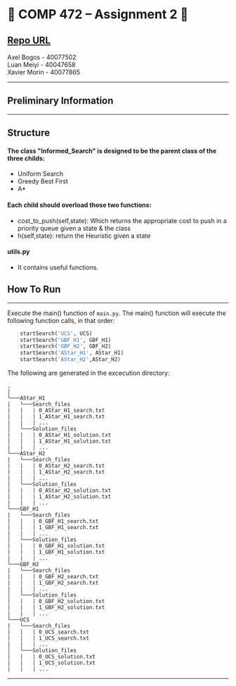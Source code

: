 # :beers: COMP 472 – Assignment 2 :tiger:

[Repo URL](https://github.com/AxelBogos/COMP472_A2) <br>
---

Axel Bogos - 40077502 <br>
Luan Meiyi - 40047658 <br>
Xavier Morin - 40077865

---

## Preliminary Information


---
## Structure
#### The class "Informed_Search" is designed to be the parent class of the three childs:
* Uniform Search
* Greedy Best First
* A*
  
#### Each child should overload those two functions:
* cost_to_push(self,state):
  Which returns the appropriate cost to push in a priority queue given a state & the class
* h(self,state):
  return the Heuristic given a state

#### utils.py
 * It contains useful functions.
## How To Run 
---
Execute the main() function of ```main.py```. The main() function will execute the following function calls, in that order: 
```python
    startSearch('UCS', UCS)
    startSearch('GBF_H1', GBF_H1)
    startSearch('GBF_H2', GBF_H2)
    startSearch('AStar_H1', AStar_H1)
    startSearch('AStar_H2',AStar_H2)
```
The following are generated in the excecution directory: 
```
.
│
└───AStar_H1
|   └───Search_files
|   |   | 0_AStar_H1_search.txt
|   |   | 1_AStar_H1_search.txt
|   |   | ...
│   └───Solution_files
|   |   | 0_AStar_H1_solution.txt
|   |   | 1_AStar_H1_solution.txt
|   |   | ...
└───AStar_H2
|   └───Search_files
|   |   | 0_AStar_H2_search.txt
|   |   | 1_AStar_H2_search.txt
|   |   | ...
│   └───Solution_files
|   |   | 0_AStar_H2_solution.txt
|   |   | 1_AStar_H2_solution.txt
|   |   | ...
└───GBF_H1
|   └───Search_files
|   |   | 0_GBF_H1_search.txt
|   |   | 1_GBF_H1_search.txt
|   |   | ...
│   └───Solution_files
|   |   | 0_GBF_H1_solution.txt
|   |   | 1_GBF_H1_solution.txt
|   |   | ...
└───GBF_H2
|   └───Search_files
|   |   | 0_GBF_H2_search.txt
|   |   | 1_GBF_H2_search.txt
|   |   | ...
│   └───Solution_files
|   |   | 0_GBF_H2_solution.txt
|   |   | 1_GBF_H2_solution.txt
|   |   | ...
└───UCS
|   └───Search_files
|   |   | 0_UCS_search.txt
|   |   | 1_UCS_search.txt
|   |   | ...
│   └───Solution_files
|   |   | 0_UCS_solution.txt
|   |   | 1_UCS_solution.txt
|   |   | ...
```
---

